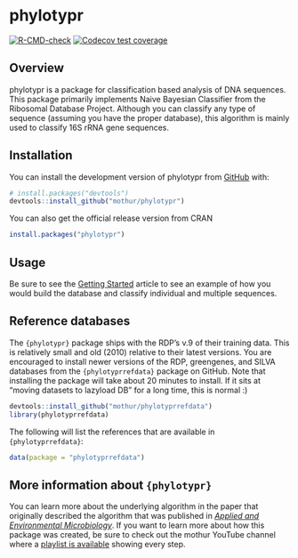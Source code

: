 
<!-- README.md is generated from README.Rmd. Please edit that file -->

# phylotypr

<!-- badges: start -->

[![R-CMD-check](https://github.com/mothur/phylotypr/actions/workflows/R-CMD-check.yaml/badge.svg)](https://github.com/mothur/phylotypr/actions/workflows/R-CMD-check.yaml)
[![Codecov test
coverage](https://codecov.io/gh/mothur/phylotypr/branch/main/graph/badge.svg)](https://app.codecov.io/gh/mothur/phylotypr?branch=main)

<!-- badges: end -->

## Overview

phylotypr is a package for classification based analysis of DNA
sequences. This package primarily implements Naive Bayesian Classifier
from the Ribosomal Database Project. Although you can classify any type
of sequence (assuming you have the proper database), this algorithm is
mainly used to classify 16S rRNA gene sequences.

## Installation

You can install the development version of phylotypr from
[GitHub](https://github.com/) with:

``` r
# install.packages("devtools")
devtools::install_github("mothur/phylotypr")
```

You can also get the official release version from CRAN

``` r
install.packages("phylotypr")
```

## Usage

Be sure to see the [Getting
Started](https://mothur.org/phylotypr/articles/phylotypr.html) article
to see an example of how you would build the database and classify
individual and multiple sequences.

## Reference databases

The `{phylotypr}` package ships with the RDP’s v.9 of their training
data. This is relatively small and old (2010) relative to their latest
versions. You are encouraged to install newer versions of the RDP,
greengenes, and SILVA databases from the `{phylotyprrefdata}` package on
GitHub. Note that installing the package will take about 20 minutes to
install. If it sits at “moving datasets to lazyload DB” for a long time,
this is normal :)

``` r
devtools::install_github("mothur/phylotyprrefdata")
library(phylotyprrefdata)
```

The following will list the references that are available in
`{phylotyprrefdata}`:

``` r
data(package = "phylotyprrefdata")
```

## More information about `{phylotypr}`

You can learn more about the underlying algorithm in the paper that
originally described the algorithm that was published in [*Applied and
Environmental Microbiology*](https://pubmed.ncbi.nlm.nih.gov/17586664/).
If you want to learn more about how this package was created, be sure to
check out the mothur YouTube channel where a [playlist is
available](https://www.youtube.com/watch?v=XjolVT16YNw&list=PLmNrK_nkqBpIZlWa3yGEc2-wX7An2kpCL)
showing every step.
